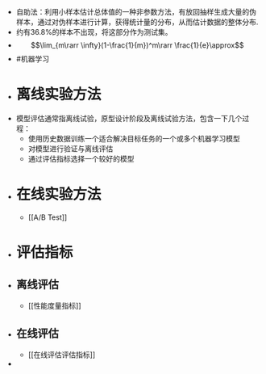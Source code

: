 - 自助法：利用小样本估计总体值的一种非参数方法，有放回抽样生成大量的伪样本，通过对伪样本进行计算，获得统计量的分布，从而估计数据的整体分布.
- 约有36.8%的样本不出现，将这部分作为测试集。
- $$\lim_{m\rarr \infty}(1-\frac{1}{m})^m\rarr \frac{1}{e}\approx$$
- #机器学习
- # 离线实验方法
- 模型评估通常指离线试验，原型设计阶段及离线试验方法，包含一下几个过程：
	- 使用历史数据训练一个适合解决目标任务的一个或多个机器学习模型
	- 对模型进行验证与离线评估
	- 通过评估指标选择一个较好的模型
- # 在线实验方法
	- [[A/B Test]]
- # 评估指标
- ## 离线评估
	- [[性能度量指标]]
- ## 在线评估
	- [[在线评估评估指标]]
-